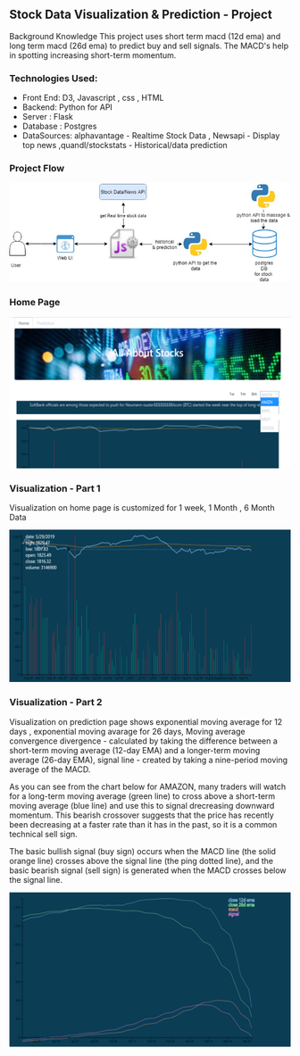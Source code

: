 ## Stock Data Visualization & Prediction - Project 
Background Knowledge
This project uses short term macd (12d ema) and long term macd (26d ema) to predict buy and sell signals.
The MACD's help in spotting increasing short-term momentum. 

### Technologies Used: 
- Front End: D3, Javascript , css , HTML
- Backend: Python for API
- Server : Flask 
- Database : Postgres
- DataSources: alphavantage - Realtime Stock Data , Newsapi - Display top news ,quandl/stockstats - Historical/data prediction

### Project Flow

![](/stockdataUI/images/stockVisualization.jpg)

### Home Page

![](/stockdataUI/images/home.png)

### Visualization - Part 1

Visualization on home page is customized for 1 week, 1 Month , 6 Month Data

![](/stockdataUI/images/visual1.png)

### Visualization - Part 2

Visualization on prediction page shows exponential moving average for 12 days , exponential moving avarage for 26 days, Moving average convergence divergence - calculated by taking the difference between a short-term moving average (12-day EMA) and a longer-term moving average (26-day EMA), signal line - created by taking a nine-period moving average of the MACD.

As you can see from the chart below for AMAZON, many traders will watch for a long-term moving average (green line) to 
cross above a short-term moving average (blue line) and use this to signal drecreasing downward momentum. This 
bearish crossover suggests that the price has recently been decreasing at a faster rate than it has in the past, 
so it is a common technical sell sign. 

The basic bullish signal (buy sign) occurs when the MACD line (the solid orange line) crosses above the signal line (the ping dotted line), 
and the basic bearish signal (sell sign) is generated when the MACD crosses below the signal line.

![](/stockdataUI/images/visual2.png)
